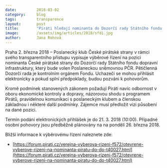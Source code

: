 ```yaml
---
date:         2018-03-02
category:     blog
tags:         transparence
layout:       post
title:        "Piráti hledají nominanta do Dozorčí rady Státního fondu dopravní infrastruktury otevřeným výběrovým řízením"
image:        /assets/img/articles/2018/sfdi.jpg
author:       Jana Rohová
---
```


Praha 2. března 2018 – Poslanecký klub České pirátské strany v rámci svého transparentního přístupu vypisuje výběrové řízení na pozici nominanta České pirátské strany do Dozorčí rady Státního fondu dopravní infrastruktury, který bude volen Poslaneckou sněmovnou PČR. Pětičlenná Dozorčí rada je kontrolním orgánem Fondu. Uchazeči se mohou přihlásit elektronicky a pokud splní předpoklady, budou pozváni k pohovorům.

Kromě podmínek stanovených zákonem požadují Piráti navíc odbornost v oboru ekonomické kontroly a dopravy, názorovou shodu s programem Pirátů, pravidelnou komunikaci s poslaneckým klubem a členskou základnou i některé další podmínky. Zájemce musí předložit vizi působení na dané pozici.

Termín podání elektronických přihlášek je do 21. 3. 2018 (10:00). Případné osobní pohovory jsou předběžně plánovány na na pondělí 26. března 2018.
 
Bližší informace k výběrovému řízení naleznete zde:

* [https://forum.pirati.cz/verejna-vyberova-rizeni-f572/otevrene-vyberove-rizeni-na-nominanta-piratu-do-do-t40027.html](https://forum.pirati.cz/verejna-vyberova-rizeni-f572/otevrene-vyberove-rizeni-na-nominanta-piratu-do-do-t40027.html)
